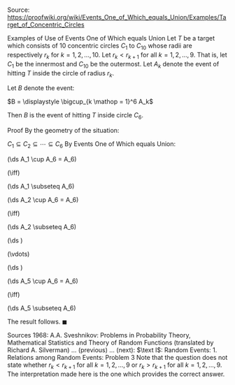 # 

Source: https://proofwiki.org/wiki/Events_One_of_Which_equals_Union/Examples/Target_of_Concentric_Circles

Examples of Use of Events One of Which equals Union
Let $T$ be a target which consists of $10$ concentric circles $C_1$ to $C_{10}$ whose radii are respectively $r_k$ for $k = 1, 2, \ldots, 10$.
Let $r_k < r_{k + 1}$ for all $k = 1, 2, \ldots, 9$.
That is, let $C_1$ be the innermost and $C_{10}$ be the outermost.
Let $A_k$ denote the event of hitting $T$ inside the circle of radius $r_k$.

Let $B$ denote the event:

$B = \displaystyle \bigcup_{k \mathop = 1}^6 A_k$

Then $B$ is the event of hitting $T$ inside circle $C_6$.


Proof
By the geometry of the situation:

$C_1 \subseteq C_2 \subseteq \cdots \subseteq C_6$
By Events One of Which equals Union:














\(\ds A_1 \cup A_6 = A_6\)

\(\iff\)







\(\ds A_1 \subseteq A_6\)




















\(\ds A_2 \cup A_6 = A_6\)

\(\iff\)







\(\ds A_2 \subseteq A_6\)




















\(\ds \)

\(\vdots\)







\(\ds \)




















\(\ds A_5 \cup A_6 = A_6\)

\(\iff\)







\(\ds A_5 \subseteq A_6\)









The result follows.
$\blacksquare$


Sources
1968: A.A. Sveshnikov: Problems in Probability Theory, Mathematical Statistics and Theory of Random Functions (translated by Richard A. Silverman) ... (previous) ... (next): $\text I$: Random Events: $1$. Relations among Random Events: Problem $3$
Note that the question does not state whether $r_k < r_{k + 1}$ for all $k = 1, 2, \ldots, 9$ or $r_k > r_{k + 1}$ for all $k = 1, 2, \ldots, 9$. The interpretation made here is the one which provides the correct answer.




